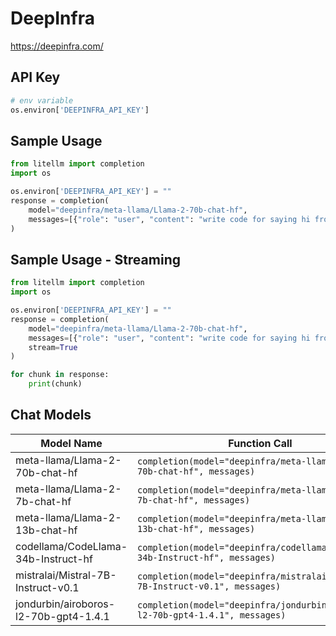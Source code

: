 # DeepInfra
https://deepinfra.com/

## API Key
```python
# env variable
os.environ['DEEPINFRA_API_KEY']
```

## Sample Usage
```python
from litellm import completion
import os

os.environ['DEEPINFRA_API_KEY'] = ""
response = completion(
    model="deepinfra/meta-llama/Llama-2-70b-chat-hf", 
    messages=[{"role": "user", "content": "write code for saying hi from LiteLLM"}]
)
```

## Sample Usage - Streaming
```python
from litellm import completion
import os

os.environ['DEEPINFRA_API_KEY'] = ""
response = completion(
    model="deepinfra/meta-llama/Llama-2-70b-chat-hf", 
    messages=[{"role": "user", "content": "write code for saying hi from LiteLLM"}],
    stream=True
)

for chunk in response:
    print(chunk)
```

## Chat Models
| Model Name       | Function Call                        |
|------------------|--------------------------------------|
| meta-llama/Llama-2-70b-chat-hf  | `completion(model="deepinfra/meta-llama/Llama-2-70b-chat-hf", messages)` | 
| meta-llama/Llama-2-7b-chat-hf  | `completion(model="deepinfra/meta-llama/Llama-2-7b-chat-hf", messages)` | 
| meta-llama/Llama-2-13b-chat-hf | `completion(model="deepinfra/meta-llama/Llama-2-13b-chat-hf", messages)` | 
| codellama/CodeLlama-34b-Instruct-hf | `completion(model="deepinfra/codellama/CodeLlama-34b-Instruct-hf", messages)` |
| mistralai/Mistral-7B-Instruct-v0.1 | `completion(model="deepinfra/mistralai/Mistral-7B-Instruct-v0.1", messages)` | 
| jondurbin/airoboros-l2-70b-gpt4-1.4.1 | `completion(model="deepinfra/jondurbin/airoboros-l2-70b-gpt4-1.4.1", messages)` |




